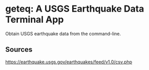 # geteq: A USGS Earthquake Data Terminal App
Obtain USGS earthquake data from the command-line.

## Sources
https://earthquake.usgs.gov/earthquakes/feed/v1.0/csv.php

